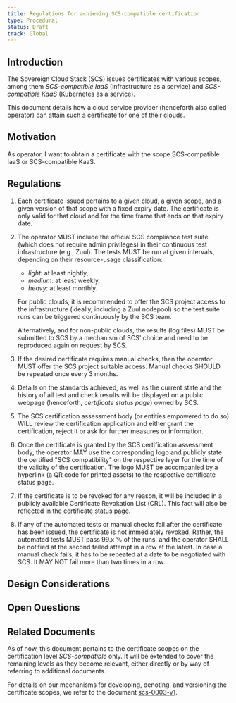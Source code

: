 ```yaml
---
title: Regulations for achieving SCS-compatible certification
type: Procedural
status: Draft
track: Global
---
```


## Introduction

The Sovereign Cloud Stack (SCS) issues certificates with various scopes, among them _SCS-compatible IaaS_ (infrastructure as a service) and _SCS-compatible KaaS_ (Kubernetes as a service).

This document details how a cloud service provider (henceforth also called operator) can attain such a certificate for one of their clouds.

## Motivation

As operator, I want to obtain a certificate with the scope SCS-compatible IaaS or SCS-compatible KaaS.

## Regulations

1. Each certificate issued pertains to a given cloud, a given scope, and a given version of that scope with a fixed expiry date. The certificate is only valid for that cloud and for the time frame that ends on that expiry date.

2. The operator MUST include the official SCS compliance test suite (which does not require admin privileges) in their continuous test infrastructure (e.g., Zuul). The tests MUST be run at given intervals, depending on their resource-usage classification:

    - _light_: at least nightly,
    - _medium_: at least weekly,
    - _heavy_: at least monthly.

   For public clouds, it is recommended to offer the SCS project access to the infrastructure (ideally, including a Zuul nodepool) so the test suite runs can be triggered continuously by the SCS team.

   Alternatively, and for non-public clouds, the results (log files) MUST be submitted to SCS by a mechanism of SCS' choice and need to be reproduced again on request by SCS.

   <!-- Initially this will probably be eMail -->

3. If the desired certificate requires manual checks, then the operator MUST offer the SCS project suitable access. Manual checks SHOULD be repeated once every 3 months.

4. Details on the standards achieved, as well as the current state and the history of all test and check results will be displayed on a public webpage (henceforth, _certificate status page_) owned by SCS.

5. The SCS certification assessment body (or entities empowered to do so) WILL review the certification application and either grant the certification, reject it or ask for further measures or information.
   <!-- body might as well just be a machine, at least on the scs compatible level -->

6. Once the certificate is granted by the SCS certification assessment body, the operator MAY use the corresponding logo and publicly state the certified "SCS compatibility" on the respective layer for the time of the validity of the certification. The logo MUST be accompanied by a hyperlink (a QR code for printed assets) to the respective certificate status page.

7. If the certificate is to be revoked for any reason, it will be included in a publicly available Certificate Revokation List (CRL). This fact will also be reflected in the certificate status page.

8. If any of the automated tests or manual checks fail after the certificate has been issued, the certificate is not immediately revoked. Rather, the automated tests MUST pass 99.x % of the runs, and the operator SHALL be notified at the second failed attempt in a row at the latest. In case a manual check fails, it has to be repeated at a date to be negotiated with SCS. It MAY NOT fail more than two times in a row.

## Design Considerations

## Open Questions

## Related Documents

As of now, this document pertains to the certificate scopes on the certification level _SCS-compatible_ only. It will be extended to cover the remaining levels as they become relevant, either directly or by way of referring to additional documents.

For details on our mechanisms for developing, denoting, and versioning the certificate scopes, we refer to the document [scs-0003-v1](scs-0003-v1-sovereign-cloud-standards-yaml.md).
